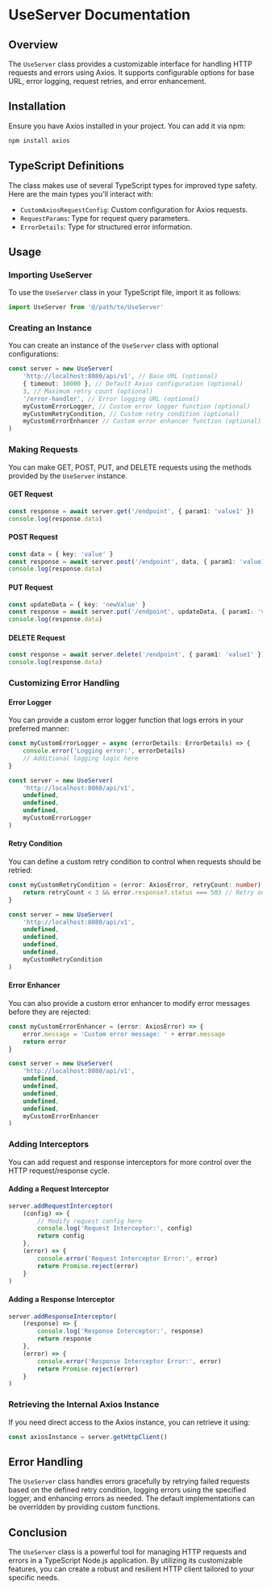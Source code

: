 # UseServer Documentation

## Overview

The `UseServer` class provides a customizable interface for handling HTTP requests and errors using Axios. It supports configurable options for base URL, error logging, request retries, and error enhancement.

## Installation

Ensure you have Axios installed in your project. You can add it via npm:

```bash
npm install axios
```

## TypeScript Definitions

The class makes use of several TypeScript types for improved type safety. Here are the main types you'll interact with:

-   `CustomAxiosRequestConfig`: Custom configuration for Axios requests.
-   `RequestParams`: Type for request query parameters.
-   `ErrorDetails`: Type for structured error information.

## Usage

### Importing UseServer

To use the `UseServer` class in your TypeScript file, import it as follows:

```typescript
import UseServer from '@/path/to/UseServer'
```

### Creating an Instance

You can create an instance of the `UseServer` class with optional configurations:

```typescript
const server = new UseServer(
    'http://localhost:8080/api/v1', // Base URL (optional)
    { timeout: 10000 }, // Default Axios configuration (optional)
    3, // Maximum retry count (optional)
    '/error-handler', // Error logging URL (optional)
    myCustomErrorLogger, // Custom error logger function (optional)
    myCustomRetryCondition, // Custom retry condition (optional)
    myCustomErrorEnhancer // Custom error enhancer function (optional)
)
```

### Making Requests

You can make GET, POST, PUT, and DELETE requests using the methods provided by the `UseServer` instance.

#### GET Request

```typescript
const response = await server.get('/endpoint', { param1: 'value1' })
console.log(response.data)
```

#### POST Request

```typescript
const data = { key: 'value' }
const response = await server.post('/endpoint', data, { param1: 'value1' })
console.log(response.data)
```

#### PUT Request

```typescript
const updateData = { key: 'newValue' }
const response = await server.put('/endpoint', updateData, { param1: 'value1' })
console.log(response.data)
```

#### DELETE Request

```typescript
const response = await server.delete('/endpoint', { param1: 'value1' })
console.log(response.data)
```

### Customizing Error Handling

#### Error Logger

You can provide a custom error logger function that logs errors in your preferred manner:

```typescript
const myCustomErrorLogger = async (errorDetails: ErrorDetails) => {
    console.error('Logging error:', errorDetails)
    // Additional logging logic here
}

const server = new UseServer(
    'http://localhost:8080/api/v1',
    undefined,
    undefined,
    undefined,
    myCustomErrorLogger
)
```

#### Retry Condition

You can define a custom retry condition to control when requests should be retried:

```typescript
const myCustomRetryCondition = (error: AxiosError, retryCount: number) => {
    return retryCount < 3 && error.response?.status === 503 // Retry on service unavailable
}

const server = new UseServer(
    'http://localhost:8080/api/v1',
    undefined,
    undefined,
    undefined,
    undefined,
    myCustomRetryCondition
)
```

#### Error Enhancer

You can also provide a custom error enhancer to modify error messages before they are rejected:

```typescript
const myCustomErrorEnhancer = (error: AxiosError) => {
    error.message = 'Custom error message: ' + error.message
    return error
}

const server = new UseServer(
    'http://localhost:8080/api/v1',
    undefined,
    undefined,
    undefined,
    undefined,
    undefined,
    myCustomErrorEnhancer
)
```

### Adding Interceptors

You can add request and response interceptors for more control over the HTTP request/response cycle.

#### Adding a Request Interceptor

```typescript
server.addRequestInterceptor(
    (config) => {
        // Modify request config here
        console.log('Request Interceptor:', config)
        return config
    },
    (error) => {
        console.error('Request Interceptor Error:', error)
        return Promise.reject(error)
    }
)
```

#### Adding a Response Interceptor

```typescript
server.addResponseInterceptor(
    (response) => {
        console.log('Response Interceptor:', response)
        return response
    },
    (error) => {
        console.error('Response Interceptor Error:', error)
        return Promise.reject(error)
    }
)
```

### Retrieving the Internal Axios Instance

If you need direct access to the Axios instance, you can retrieve it using:

```typescript
const axiosInstance = server.getHttpClient()
```

## Error Handling

The `UseServer` class handles errors gracefully by retrying failed requests based on the defined retry condition, logging errors using the specified logger, and enhancing errors as needed. The default implementations can be overridden by providing custom functions.

## Conclusion

The `UseServer` class is a powerful tool for managing HTTP requests and errors in a TypeScript Node.js application. By utilizing its customizable features, you can create a robust and resilient HTTP client tailored to your specific needs.
